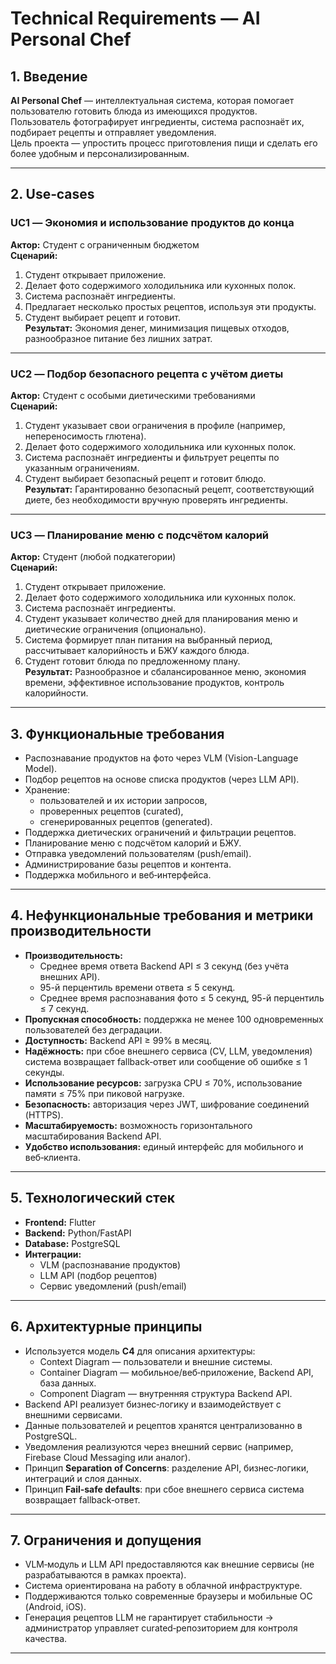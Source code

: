 # Technical Requirements — AI Personal Chef

## 1. Введение
**AI Personal Chef** — интеллектуальная система, которая помогает пользователю готовить блюда из имеющихся продуктов.  
Пользователь фотографирует ингредиенты, система распознаёт их, подбирает рецепты и отправляет уведомления.  
Цель проекта — упростить процесс приготовления пищи и сделать его более удобным и персонализированным.

---

## 2. Use‑cases

### UC1 — Экономия и использование продуктов до конца
**Актор:** Студент с ограниченным бюджетом  
**Сценарий:**
1. Студент открывает приложение.  
2. Делает фото содержимого холодильника или кухонных полок.  
3. Система распознаёт ингредиенты.  
4. Предлагает несколько простых рецептов, используя эти продукты.  
5. Студент выбирает рецепт и готовит.  
**Результат:** Экономия денег, минимизация пищевых отходов, разнообразное питание без лишних затрат.

---

### UC2 — Подбор безопасного рецепта с учётом диеты
**Актор:** Студент с особыми диетическими требованиями  
**Сценарий:**
1. Студент указывает свои ограничения в профиле (например, непереносимость глютена).  
2. Делает фото содержимого холодильника или кухонных полок.  
3. Система распознаёт ингредиенты и фильтрует рецепты по указанным ограничениям.  
4. Студент выбирает безопасный рецепт и готовит блюдо.  
**Результат:** Гарантированно безопасный рецепт, соответствующий диете, без необходимости вручную проверять ингредиенты.

---

### UC3 — Планирование меню с подсчётом калорий
**Актор:** Студент (любой подкатегории)  
**Сценарий:**
1. Студент открывает приложение.  
2. Делает фото содержимого холодильника или кухонных полок.  
3. Система распознаёт ингредиенты.  
4. Студент указывает количество дней для планирования меню и диетические ограничения (опционально).  
5. Система формирует план питания на выбранный период, рассчитывает калорийность и БЖУ каждого блюда.  
6. Студент готовит блюда по предложенному плану.  
**Результат:** Разнообразное и сбалансированное меню, экономия времени, эффективное использование продуктов, контроль калорийности.

---

## 3. Функциональные требования
- Распознавание продуктов на фото через VLM (Vision-Language Model).  
- Подбор рецептов на основе списка продуктов (через LLM API).  
- Хранение:
  - пользователей и их истории запросов,  
  - проверенных рецептов (curated),  
  - сгенерированных рецептов (generated).  
- Поддержка диетических ограничений и фильтрации рецептов.  
- Планирование меню с подсчётом калорий и БЖУ.  
- Отправка уведомлений пользователям (push/email).  
- Администрирование базы рецептов и контента.  
- Поддержка мобильного и веб‑интерфейса.  

---

## 4. Нефункциональные требования и метрики производительности
- **Производительность:**  
  - Среднее время ответа Backend API ≤ 3 секунд (без учёта внешних API).  
  - 95-й перцентиль времени ответа ≤ 5 секунд.  
  - Среднее время распознавания фото ≤ 5 секунд, 95-й перцентиль ≤ 7 секунд.  
- **Пропускная способность:** поддержка не менее 100 одновременных пользователей без деградации.  
- **Доступность:** Backend API ≥ 99% в месяц.  
- **Надёжность:** при сбое внешнего сервиса (CV, LLM, уведомления) система возвращает fallback‑ответ или сообщение об ошибке ≤ 1 секунды.  
- **Использование ресурсов:** загрузка CPU ≤ 70%, использование памяти ≤ 75% при пиковой нагрузке.  
- **Безопасность:** авторизация через JWT, шифрование соединений (HTTPS).  
- **Масштабируемость:** возможность горизонтального масштабирования Backend API.  
- **Удобство использования:** единый интерфейс для мобильного и веб‑клиента.  

---

## 5. Технологический стек
- **Frontend:** Flutter  
- **Backend:** Python/FastAPI  
- **Database:** PostgreSQL  
- **Интеграции:**  
  - VLM (распознавание продуктов)  
  - LLM API (подбор рецептов)  
  - Сервис уведомлений (push/email)  

---

## 6. Архитектурные принципы
- Используется модель **C4** для описания архитектуры:  
  - Context Diagram — пользователи и внешние системы.  
  - Container Diagram — мобильное/веб‑приложение, Backend API, база данных.  
  - Component Diagram — внутренняя структура Backend API.  
- Backend API реализует бизнес‑логику и взаимодействует с внешними сервисами.  
- Данные пользователей и рецептов хранятся централизованно в PostgreSQL.  
- Уведомления реализуются через внешний сервис (например, Firebase Cloud Messaging или аналог).  
- Принцип **Separation of Concerns**: разделение API, бизнес‑логики, интеграций и слоя данных.  
- Принцип **Fail‑safe defaults**: при сбое внешнего сервиса система возвращает fallback‑ответ.  

---

## 7. Ограничения и допущения
- VLM‑модуль и LLM API предоставляются как внешние сервисы (не разрабатываются в рамках проекта).  
- Система ориентирована на работу в облачной инфраструктуре.  
- Поддерживаются только современные браузеры и мобильные ОС (Android, iOS).  
- Генерация рецептов LLM не гарантирует стабильности → администратор управляет curated‑репозиторием для контроля качества.  

---
